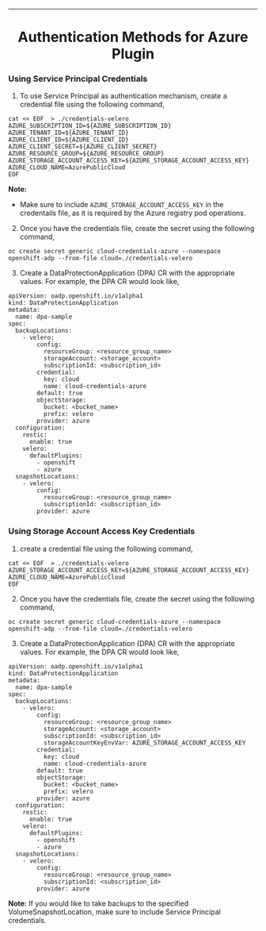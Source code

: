 <hr style="height:1px;border:none;color:#333;">
<h1 align="center">Authentication Methods for Azure Plugin </h1>

### Using Service Principal Credentials
1. To use Service Principal as authentication mechanism, create a credential file using the following command,
```
cat << EOF  > ./credentials-velero
AZURE_SUBSCRIPTION_ID=${AZURE_SUBSCRIPTION_ID}
AZURE_TENANT_ID=${AZURE_TENANT_ID}
AZURE_CLIENT_ID=${AZURE_CLIENT_ID}
AZURE_CLIENT_SECRET=${AZURE_CLIENT_SECRET}
AZURE_RESOURCE_GROUP=${AZURE_RESOURCE_GROUP}
AZURE_STORAGE_ACCOUNT_ACCESS_KEY=${AZURE_STORAGE_ACCOUNT_ACCESS_KEY}
AZURE_CLOUD_NAME=AzurePublicCloud
EOF
```

<b>Note:</b> 
- Make sure to include `AZURE_STORAGE_ACCOUNT_ACCESS_KEY` in the credentails file, as it is required by the Azure registry pod operations.

2. Once you have the credentials file, create the secret using the following command,

```
oc create secret generic cloud-credentials-azure --namespace openshift-adp --from-file cloud=./credentials-velero
```

3. Create a DataProtectionApplication (DPA) CR with the appropriate values. For example, the DPA CR would look like,
```
apiVersion: oadp.openshift.io/v1alpha1
kind: DataProtectionApplication
metadata:
  name: dpa-sample
spec:
  backupLocations:
    - velero:
        config:
          resourceGroup: <resource_group_name>
          storageAccount: <storage_account>
          subscriptionId: <subscription_id>
        credential:
          key: cloud
          name: cloud-credentials-azure
        default: true
        objectStorage:
          bucket: <bucket_name>
          prefix: velero
        provider: azure
  configuration:
    restic:
      enable: true
    velero:
      defaultPlugins:
        - openshift
        - azure
  snapshotLocations:
    - velero:
        config:
          resourceGroup: <resource_group_name>
          subscriptionId: <subscription_id>
        provider: azure
```

### Using Storage Account Access Key Credentials

1. create a credential file using the following command,
```
cat << EOF  > ./credentials-velero
AZURE_STORAGE_ACCOUNT_ACCESS_KEY=${AZURE_STORAGE_ACCOUNT_ACCESS_KEY}
AZURE_CLOUD_NAME=AzurePublicCloud
EOF
```

2. Once you have the credentials file, create the secret using the following command,

```
oc create secret generic cloud-credentials-azure --namespace openshift-adp --from-file cloud=./credentials-velero
```

3. Create a DataProtectionApplication (DPA) CR with the appropriate values. For example, the DPA CR would look like,
```
apiVersion: oadp.openshift.io/v1alpha1
kind: DataProtectionApplication
metadata:
  name: dpa-sample
spec:
  backupLocations:
    - velero:
        config:
          resourceGroup: <resource_group_name>
          storageAccount: <storage_account>
          subscriptionId: <subscription_id>
          storageAccountKeyEnvVar: AZURE_STORAGE_ACCOUNT_ACCESS_KEY
        credential:
          key: cloud
          name: cloud-credentials-azure
        default: true
        objectStorage:
          bucket: <bucket_name>
          prefix: velero
        provider: azure
  configuration:
    restic:
      enable: true
    velero:
      defaultPlugins:
        - openshift
        - azure
  snapshotLocations:
    - velero:
        config:
          resourceGroup: <resource_group_name>
          subscriptionId: <subscription_id>
        provider: azure
```

<b>Note:</b> 
If you would like to take backups to the specified VolumeSnapshotLocation, make sure to include Service Principal credentials. 